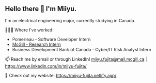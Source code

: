 ## Hello there 👋 I'm Miiyu.

I'm an electrical engineering major, currently studying in Canada.

👩🏻‍💻 Where I've worked
- Pomerleau - Software Developer Intern
- [McGill - Research Intern](https://github.com/miiyu-fujita/sure2022)
- Business Development Bank of Canada - Cyber/IT Risk Analyst Intern



📫 Reach me by email or through LinkedIn! 
  miiyu.fujita@mail.mcgill.ca | https://www.linkedin.com/in/miiyu-fujita/


👀 Check out my website: https://miiyu-fujita.netlify.app/
